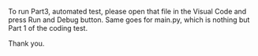 To run Part3, automated test, please open that file in the Visual Code and press Run and Debug button. 
Same goes for main.py, which is nothing but Part 1 of the coding test. 

Thank you. 
